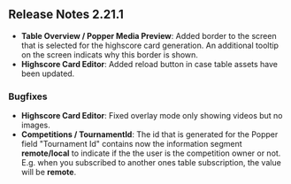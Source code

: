 ## Release Notes 2.21.1

- **Table Overview / Popper Media Preview**: Added border to the screen that is selected for the highscore card generation. An additional tooltip on the screen indicats why this border is shown.
- **Highscore Card Editor**: Added reload button in case table assets have been updated. 

### Bugfixes

- **Highscore Card Editor**: Fixed overlay mode only showing videos but no images.
- **Competitions / TournamentId**: The id that is generated for the Popper field "Tournament Id" contains now the information segment **remote/local** to indicate if the the user is the competition owner or not. E.g. when you subscribed to another ones table subscription, the value will be **remote**.